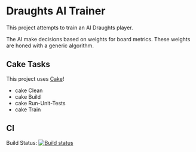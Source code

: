 # Draughts AI Trainer
This project attempts to train an AI Draughts player.

The AI make decisions based on weights for board metrics.
These weights are honed with a generic algorithm.

## Cake Tasks
This project uses [Cake](https://cakebuild.net)!
* cake Clean
* cake Build
* cake Run-Unit-Tests
* cake Train

## CI
Build Status: [![Build status](https://ci.appveyor.com/api/projects/status/apt6gir9l7wxun49?svg=true)](https://ci.appveyor.com/project/RichTeaMan/draughts)

